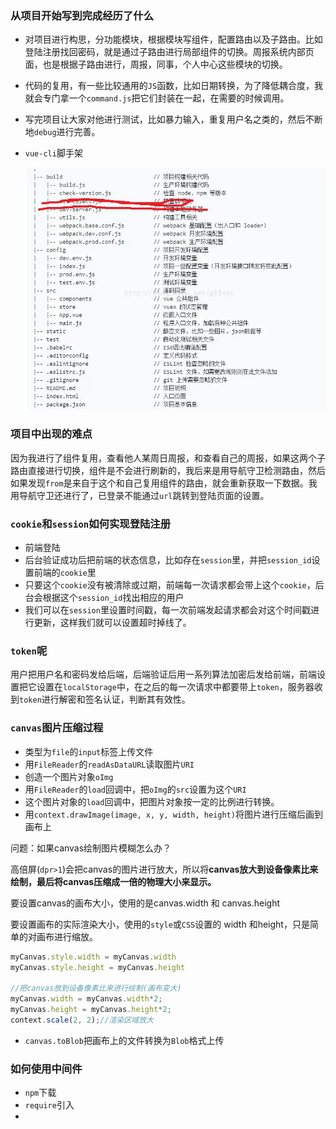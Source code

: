 ### 从项目开始写到完成经历了什么

- 对项目进行构思，分功能模块，根据模块写组件，配置路由以及子路由。比如登陆注册找回密码，就是通过子路由进行局部组件的切换。周报系统内部页面，也是根据子路由进行，周报，同事，个人中心这些模块的切换。

- 代码的复用，有一些比较通用的`JS`函数，比如日期转换，为了降低耦合度，我就会专门拿一个`command.js`把它们封装在一起，在需要的时候调用。

- 写完项目让大家对他进行测试，比如暴力输入，重复用户名之类的，然后不断地`debug`进行完善。

- `vue-cli`脚手架

  ![祖传代码图](images/16163c795a75635a)
### 项目中出现的难点

因为我进行了组件复用，查看他人某周日周报，和查看自己的周报，如果这两个子路由直接进行切换，组件是不会进行刷新的，我后来是用导航守卫检测路由，然后如果发现`from`是来自于这个和自己复用组件的路由，就会重新获取一下数据。我用导航守卫还进行了，已登录不能通过`url`跳转到登陆页面的设置。

### `cookie`和`session`如何实现登陆注册

- 前端登陆
- 后台验证成功后把前端的状态信息，比如存在`session`里，并把`session_id`设置前端的`cookie`里
- 只要这个`cookie`没有被清除或过期，前端每一次请求都会带上这个`cookie`，后台会根据这个`session_id`找出相应的用户
- 我们可以在`session`里设置时间戳，每一次前端发起请求都会对这个时间戳进行更新，这样我们就可以设置超时掉线了。

### `token`呢

用户把用户名和密码发给后端，后端验证后用一系列算法加密后发给前端，前端设置把它设置在`localStorage`中，在之后的每一次请求中都要带上`token`，服务器收到`token`进行解密和签名认证，判断其有效性。

### `canvas`图片压缩过程

- 类型为`file`的`input`标签上传文件
- 用`FileReader`的`readAsDataURL`读取图片`URI`
- 创造一个图片对象`oImg`
- 用`FileReader`的`load`回调中，把`oImg`的`src`设置为这个`URI`
- 这个图片对象的`load`回调中，把图片对象按一定的比例进行转换。
- 用`context.drawImage(image, x, y, width, height)`将图片进行压缩后画到画布上

问题：如果canvas绘制图片模糊怎么办？

高倍屏(`dpr>1`)会把canvas的图片进行放大，所以将**canvas放大到设备像素比来绘制，最后将canvas压缩成一倍的物理大小来显示。**

要设置canvas的画布大小，使用的是canvas.width 和 canvas.height

要设置画布的实际渲染大小，使用的`style`或`CSS`设置的 width 和height，只是简单的对画布进行缩放。

```javascript
myCanvas.style.width = myCanvas.width
myCanvas.style.height = myCanvas.height

//把canvas放到设备像素比来进行绘制(画布变大)
myCanvas.width = myCanvas.width*2;
myCanvas.height = myCanvas.height*2;
context.scale(2, 2);//渲染区域放大
```

- `canvas.toBlob`把画布上的文件转换为`Blob`格式上传

 ### 如何使用中间件

- `npm`下载
- `require`引入
- 